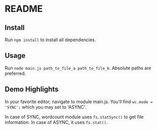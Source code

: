 README
====

Install
----
Run `npm install` to install all dependencies.

Usage
----
Run `node main.js path_to_file_a path_to_file_b`. Absolute paths are preferred.

Demo Highlights
----
In your favorite editor, navigate to module main.js. You'll find `wc.mode = 'SYNC';` which you may set to 'ASYNC'.

In case of SYNC, wordcount module uses `fs.statSync()` to get file information. In case of ASYNC, it uses `fs.stat()`.